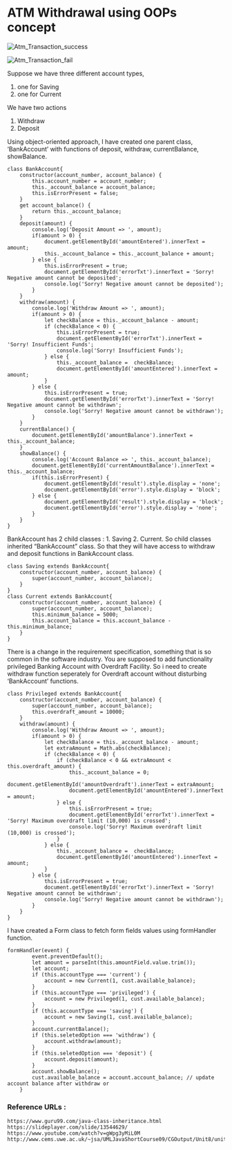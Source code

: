 # ATM Withdrawal using OOPs concept

![Atm_Transaction_success](success.png)

![Atm_Transaction_fail](error.png)

Suppose we have three different account types, 
1. one for Saving 
2. one for Current

We have two actions 
1. Withdraw
2. Deposit

Using object-oriented approach, I have created one parent class, ‘BankAccount’ with functions of deposit, withdraw, currentBalance, showBalance. 

```
class BankAccount{
    constructor(account_number, account_balance) {
        this.account_number = account_number;
        this._account_balance = account_balance;
        this.isErrorPresent = false;
    }
    get account_balance() {
        return this._account_balance;
    }
    deposit(amount) {
        console.log('Deposit Amount => ', amount);
        if(amount > 0) {
            document.getElementById('amountEntered').innerText = amount;
            this._account_balance = this._account_balance + amount;
        } else {
            this.isErrorPresent = true;
            document.getElementById('errorTxt').innerText = 'Sorry! Negative amount cannot be deposited';
            console.log('Sorry! Negative amount cannot be deposited');
        }
    }
    withdraw(amount) {
        console.log('Withdraw Amount => ', amount);
        if(amount > 0) {            
            let checkBalance = this._account_balance - amount;
            if (checkBalance < 0) {
                this.isErrorPresent = true;
                document.getElementById('errorTxt').innerText = 'Sorry! Insufficient Funds';
                console.log('Sorry! Insufficient Funds');
            } else {
                this._account_balance =  checkBalance;
                document.getElementById('amountEntered').innerText = amount;                
            }
        } else {
            this.isErrorPresent = true;
            document.getElementById('errorTxt').innerText = 'Sorry! Negative amount cannot be withdrawn';
            console.log('Sorry! Negative amount cannot be withdrawn');
        }        
    }
    currentBalance() {
        document.getElementById('amountBalance').innerText = this._account_balance;
    }
    showBalance() {
        console.log('Account Balance => ', this._account_balance);
        document.getElementById('currentAmountBalance').innerText = this._account_balance;  
        if(this.isErrorPresent) {
            document.getElementById('result').style.display = 'none';
            document.getElementById('error').style.display = 'block';
        } else {
            document.getElementById('result').style.display = 'block';
            document.getElementById('error').style.display = 'none';
        }              
    }
}
```
BankAccount has 2 child classes : 1. Saving 2. Current. So child classes inherited “BankAccount” class. So that they will have access to withdraw and deposit functions in BankAccount class.

```
class Saving extends BankAccount{
    constructor(account_number, account_balance) {
        super(account_number, account_balance);
    }
}
class Current extends BankAccount{
    constructor(account_number, account_balance) {
        super(account_number, account_balance);
        this.minimum_balance = 5000;
        this.account_balance = this.account_balance - this.minimum_balance;
    }
}
```

There is a change in the requirement specification, something that is so common in the software industry. You are supposed to add functionality privileged Banking Account with Overdraft Facility. So i need to create withdraw function seperately for Overdraft account without disturbing ‘BankAccount’ functions.

```
class Privileged extends BankAccount{
    constructor(account_number, account_balance) {
        super(account_number, account_balance);
        this.overdraft_amount = 10000;
    }
    withdraw(amount) {
        console.log('Withdraw Amount => ', amount);
        if(amount > 0) {            
            let checkBalance = this._account_balance - amount;
            let extraAmount = Math.abs(checkBalance);
            if (checkBalance < 0) {                
                if (checkBalance < 0 && extraAmount < this.overdraft_amount) {
                    this._account_balance = 0;
                    document.getElementById('amountOverdraft').innerText = extraAmount;
                    document.getElementById('amountEntered').innerText = amount;
                } else {
                    this.isErrorPresent = true;
                    document.getElementById('errorTxt').innerText = 'Sorry! Maximum overdraft limit (10,000) is crossed';
                    console.log('Sorry! Maximum overdraft limit (10,000) is crossed');                   
                }
            } else {
                this._account_balance =  checkBalance;
                document.getElementById('amountEntered').innerText = amount;
            }
        } else {
            this.isErrorPresent = true;
            document.getElementById('errorTxt').innerText = 'Sorry! Negative amount cannot be withdrawn';
            console.log('Sorry! Negative amount cannot be withdrawn');
        }        
    }
}
```
I have created a Form class to fetch form fields values using formHandler function.
```
formHandler(event) {
        event.preventDefault();
        let amount = parseInt(this.amountField.value.trim()); 
        let account;
        if (this.accountType === 'current') {
            account = new Current(1, cust.available_balance);
        }
        if (this.accountType === 'privileged') {
            account = new Privileged(1, cust.available_balance);
        }
        if (this.accountType === 'saving') {
            account = new Saving(1, cust.available_balance);
        }
        account.currentBalance();
        if (this.seletedOption === 'withdraw') {            
            account.withdraw(amount);
        }
        if (this.seletedOption === 'deposit') {
            account.deposit(amount);
        }
        account.showBalance();
        cust.available_balance = account.account_balance; // update account balance after withdraw or 
    }
```

### Reference URLs :

```
https://www.guru99.com/java-class-inheritance.html
https://slideplayer.com/slide/13544629/
https://www.youtube.com/watch?v=gWpg3yMiL0M
http://www.cems.uwe.ac.uk/~jsa/UMLJavaShortCourse09/CGOutput/Unit8/unit8(0809)/page_06.htm
```